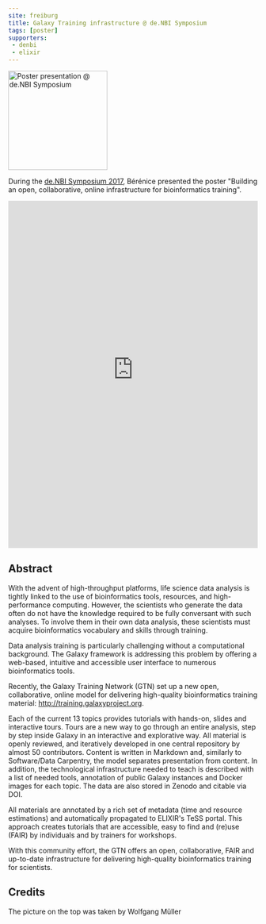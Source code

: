 ```yaml
---
site: freiburg
title: Galaxy Training infrastructure @ de.NBI Symposium
tags: [poster]
supporters:
 - denbi
 - elixir
---
```


<p class="multiple-img">
    <img src="{{ "/assets/media/2017-10-23_poster_presentation.jpg" | relative_url }}" height="200px" alt="Poster presentation @ de.NBI Symposium"/>
</p>

During the [de.NBI Symposium 2017](https://www.denbi.de/symposium2017), Bérénice presented the poster "Building an open, collaborative, online infrastructure for bioinformatics training".

<embed src="https://d1hiluowqo0t4b.cloudfront.net/posters/compressed/f1000research-178036.pdf" width="100%" height="700" type='application/pdf'>

## Abstract

With the advent of high-throughput platforms, life science data analysis is tightly linked to the use of bioinformatics tools, resources, and high-performance computing. However, the scientists who generate the data often do not have the knowledge required to be fully conversant with such analyses. To involve them in their own data analysis, these scientists must acquire bioinformatics vocabulary and skills through training.

Data analysis training is particularly challenging without a computational background. The Galaxy framework is addressing this problem by offering a web-based, intuitive and accessible user interface to numerous bioinformatics tools.

Recently, the Galaxy Training Network (GTN) set up a new open, collaborative, online model for delivering high-quality bioinformatics training material: http://training.galaxyproject.org.

Each of the current 13 topics provides tutorials with hands-on, slides and interactive tours. Tours are a new way to go through an entire analysis, step by step inside Galaxy in an interactive and explorative way. All material is openly reviewed, and iteratively developed in one central repository by almost 50 contributors. Content is written in Markdown and, similarly to Software/Data Carpentry, the model separates presentation from content. In addition, the technological infrastructure needed to teach is described with a list of needed tools, annotation of public Galaxy instances and Docker images for each topic. The data are also stored in Zenodo and citable via DOI.

All materials are annotated by a rich set of metadata (time and resource estimations) and automatically propagated to ELIXIR's TeSS portal. This approach creates tutorials that are accessible, easy to find and (re)use (FAIR) by individuals and by trainers for workshops.

With this community effort, the GTN offers an open, collaborative, FAIR and up-to-date infrastructure for delivering high-quality bioinformatics training for scientists.

## Credits

The picture on the top was taken by Wolfgang Müller
